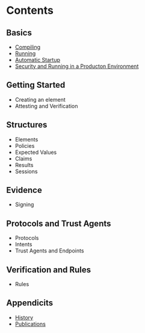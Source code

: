 # Contents

## Basics

   * [Compiling](compiling.md)
   * [Running](running.md)
   * [Automatic Startup](automaticStartup.md)
   * [Security and Running in a Producton Environment](security.md)

## Getting Started

   * Creating an element
   * Attesting and Verification

## Structures

   * Elements
   * Policies
   * Expected Values
   * Claims
   * Results
   * Sessions

## Evidence

   * Signing

## Protocols and Trust Agents

   * Protocols
   * Intents
   * Trust Agents and Endpoints

## Verification and Rules

   * Rules

## Appendicits

   * [History](history.md)
   * [Publications](publications.md)   